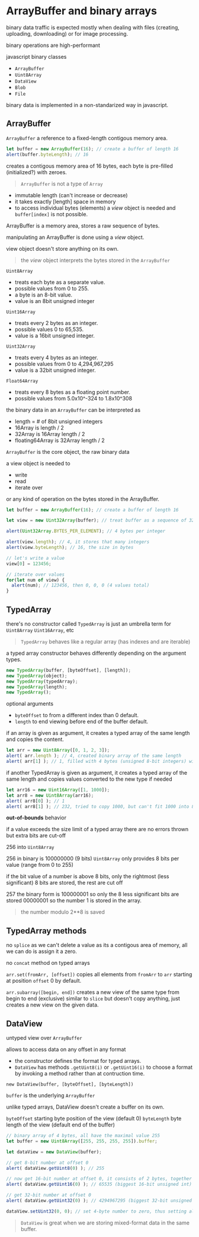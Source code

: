 # ArrayBuffer and binary arrays

binary data traffic is expected mostly when dealing with files (creating, uploading, downloading) or for image processing.

binary operations are high-performant

javascript binary classes
- `ArrayBuffer`
- `Uint8Array`
- `DataView`
- `Blob`
- `File`

binary data is implemented in a non-standarized way in javascript.

## ArrayBuffer

`ArrayBuffer` a reference to a fixed-length contigous memory area.

```js
let buffer = new ArrayBuffer(16); // create a buffer of length 16
alert(buffer.byteLength); // 16
```
creates a contigous memory area of 16 bytes, each byte is  pre-filled (initialized?) with zeroes.

> `ArrayBuffer` is not a type of `Array`

- immutable length (can't increase or decrease)
- it takes exactly \[length] space in memory
- to access individual bytes (elements) a *view* object is needed and `buffer[index]` is not possible.

ArrayBuffer is a memory area, stores a raw sequence of bytes.

manipulating an ArrayBuffer is done using a *view* object.

view object doesn't store anything on its own.

> the *view* object interprets the bytes stored in the `ArrayBuffer`

`Uint8Array`

- treats each byte as a separate value. 
- possible values from 0 to 255. 
- a byte is an 8-bit value. 
- value is an 8bit unsigned integer

`Uint16Array` 

- treats every 2 bytes as an integer.
- possible values 0 to 65,535.
- value is a 16bit unsigned integer.

`Uint32Array` 

- treats every 4 bytes as an integer.
- possible values from 0 to 4,294,967,295
- value is a 32bit unsigned integer.

`Float64Array` 

- treats every 8 bytes as a floating point number.
- possible values from 5.0x10^-324 to 1.8x10^308

the binary data in an `ArrayBuffer` can be interpreted as
- length = # of 8bit unsigned integers
- 16Array is length / 2
- 32Array is 16Array length / 2
- floating64Array is 32Array length / 2

`ArrayBuffer` is the core object, the raw binary data

a view object is needed to 
- write
- read
- iterate over

or any kind of operation on the bytes stored in the ArrayBuffer.

```js
let buffer = new ArrayBuffer(16); // create a buffer of length 16

let view = new Uint32Array(buffer); // treat buffer as a sequence of 32-bit integers

alert(Uint32Array.BYTES_PER_ELEMENT); // 4 bytes per integer

alert(view.length); // 4, it stores that many integers
alert(view.byteLength); // 16, the size in bytes

// let's write a value
view[0] = 123456;

// iterate over values
for(let num of view) {
  alert(num); // 123456, then 0, 0, 0 (4 values total)
}

```

## TypedArray

there's no constructor called `TypedArray` is just an umbrella term for `Uint8Array` `Uint16Array`, etc

> `TypedArray` behaves like a regular array (has indexes and are iterable)

a typed array constructor behaves differently depending on the argument types.

```js
new TypedArray(buffer, [byteOffset], [length]);
new TypedArray(object);
new TypedArray(typedArray);
new TypedArray(length);
new TypedArray();
```

optional arguments
- `byteOffset` to from a different index than 0 default. 
- `length` to end viewing before end of the buffer default.

if an array is given as argument, it creates a typed array of the same length and copies the content.

```js
let arr = new Uint8Array([0, 1, 2, 3]);
alert( arr.length ); // 4, created binary array of the same length
alert( arr[1] ); // 1, filled with 4 bytes (unsigned 8-bit integers) with given values
```

if another TypedArray is given as argument, it creates a typed array of the same length and copies values converted to the new type if needed

```js
let arr16 = new Uint16Array([1, 1000]);
let arr8 = new Uint8Array(arr16);
alert( arr8[0] ); // 1
alert( arr8[1] ); // 232, tried to copy 1000, but can't fit 1000 into 8 bits (explanations below)
```

**out-of-bounds** behavior

if a value exceeds the size limit of a typed array there are no errors thrown but extra bits are cut-off

256 into `Uint8Array`

256 in binary is 100000000 (9 bits)
`Uint8Array` only provides 8 bits per value (range from 0 to 255)

if the bit value of a number is above 8 bits, only the rightmost (less significant) 8 bits are stored, the rest are cut off

257 the binary form is 100000001 so only the 8 less significant bits are stored 00000001 so the number 1 is stored in the array.

> the number modulo 2**8 is saved

## TypedArray methods

no `splice` as we can't delete a value as its a contigous area of memory, all we can do is assign it a zero.

no `concat` method on typed arrays

`arr.set(fromArr, [offset])` copies all elements from `fromArr` to `arr` starting at position `offset` 0 by default.

`arr.subarray([begin, end])` creates a new view of the same type from begin to end (exclusive) similar to `slice` but doesn't copy anything, just creates a new view on the given data.

## DataView

untyped view over `ArrayBuffer`

allows to access data on any offset in any format

- the constructor defines the format for typed arrays.
- `DataView` has methods `.getUint8(i)` or `.getUint16(i)` to choose a format by invoking a method rather than at contruction time.

`new DataView(buffer, [byteOffset], [byteLength])`

`buffer` is the underlying `ArrayBuffer`

unlike typed arrays, DataView doesn't create a buffer on its own.

`byteOffset` starting byte position of the view (default 0)
`byteLength` byte length of the view (default end of the buffer)

```js
// binary array of 4 bytes, all have the maximal value 255
let buffer = new Uint8Array([255, 255, 255, 255]).buffer;

let dataView = new DataView(buffer);

// get 8-bit number at offset 0
alert( dataView.getUint8(0) ); // 255

// now get 16-bit number at offset 0, it consists of 2 bytes, together interpreted as 65535
alert( dataView.getUint16(0) ); // 65535 (biggest 16-bit unsigned int)

// get 32-bit number at offset 0
alert( dataView.getUint32(0) ); // 4294967295 (biggest 32-bit unsigned int)

dataView.setUint32(0, 0); // set 4-byte number to zero, thus setting all bytes to 0
```

> `DataView` is great when we are storing mixed-format data in the same buffer.


